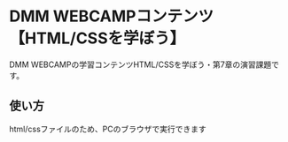 # DMM WEBCAMPコンテンツ【HTML/CSSを学ぼう】
DMM WEBCAMPの学習コンテンツHTML/CSSを学ぼう・第7章の演習課題です。
## 使い方
html/cssファイルのため、PCのブラウザで実行できます